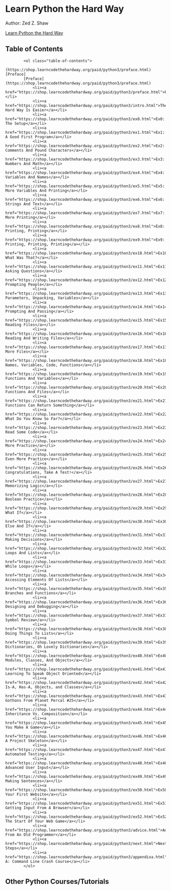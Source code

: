 ﻿# Learn Python the Hard Way
Author: Zed Z. Shaw

[Learn Python the Hard Way](https://shop.learncodethehardway.org/paid/python3/)

## Table of Contents

            <ol class="table-of-contents">
            (https://shop.learncodethehardway.org/paid/python3/preface.html)[Preface]
            [Preface](https://shop.learncodethehardway.org/paid/python3/preface.html)
                <li><a href="https://shop.learncodethehardway.org/paid/python3/preface.html">Preface</a></li>
                <li><a href="https://shop.learncodethehardway.org/paid/python3/intro.html">The Hard Way Is Easier</a></li>
                <li><a href="https://shop.learncodethehardway.org/paid/python3/ex0.html">Ex0: The Setup</a></li>
                <li><a href="https://shop.learncodethehardway.org/paid/python3/ex1.html">Ex1: A Good First Program</a></li>
                <li><a href="https://shop.learncodethehardway.org/paid/python3/ex2.html">Ex2: Comments And Pound Characters</a></li>
                <li><a href="https://shop.learncodethehardway.org/paid/python3/ex3.html">Ex3: Numbers And Math</a></li>
                <li><a href="https://shop.learncodethehardway.org/paid/python3/ex4.html">Ex4: Variables And Names</a></li>
                <li><a href="https://shop.learncodethehardway.org/paid/python3/ex5.html">Ex5: More Variables And Printing</a></li>
                <li><a href="https://shop.learncodethehardway.org/paid/python3/ex6.html">Ex6: Strings And Text</a></li>
                <li><a href="https://shop.learncodethehardway.org/paid/python3/ex7.html">Ex7: More Printing</a></li>
                <li><a href="https://shop.learncodethehardway.org/paid/python3/ex8.html">Ex8: Printing, Printing</a></li>
                <li><a href="https://shop.learncodethehardway.org/paid/python3/ex9.html">Ex9: Printing, Printing, Printing</a></li>
                <li><a href="https://shop.learncodethehardway.org/paid/python3/ex10.html">Ex10: What Was That?</a></li>
                <li><a href="https://shop.learncodethehardway.org/paid/python3/ex11.html">Ex11: Asking Questions</a></li>
                <li><a href="https://shop.learncodethehardway.org/paid/python3/ex12.html">Ex12: Prompting People</a></li>
                <li><a href="https://shop.learncodethehardway.org/paid/python3/ex13.html">Ex13: Parameters, Unpacking, Variables</a></li>
                <li><a href="https://shop.learncodethehardway.org/paid/python3/ex14.html">Ex14: Prompting And Passing</a></li>
                <li><a href="https://shop.learncodethehardway.org/paid/python3/ex15.html">Ex15: Reading Files</a></li>
                <li><a href="https://shop.learncodethehardway.org/paid/python3/ex16.html">Ex16: Reading And Writing Files</a></li>
                <li><a href="https://shop.learncodethehardway.org/paid/python3/ex17.html">Ex17: More Files</a></li>
                <li><a href="https://shop.learncodethehardway.org/paid/python3/ex18.html">Ex18: Names, Variables, Code, Functions</a></li>
                <li><a href="https://shop.learncodethehardway.org/paid/python3/ex19.html">Ex19: Functions And Variables</a></li>
                <li><a href="https://shop.learncodethehardway.org/paid/python3/ex20.html">Ex20: Functions And Files</a></li>
                <li><a href="https://shop.learncodethehardway.org/paid/python3/ex21.html">Ex21: Functions Can Return Something</a></li>
                <li><a href="https://shop.learncodethehardway.org/paid/python3/ex22.html">Ex22: What Do You Know So Far?</a></li>
                <li><a href="https://shop.learncodethehardway.org/paid/python3/ex23.html">Ex23: Read Some Code</a></li>
                <li><a href="https://shop.learncodethehardway.org/paid/python3/ex24.html">Ex24: More Practice</a></li>
                <li><a href="https://shop.learncodethehardway.org/paid/python3/ex25.html">Ex25: Even More Practice</a></li>
                <li><a href="https://shop.learncodethehardway.org/paid/python3/ex26.html">Ex26: Congratulations, Take A Test!</a></li>
                <li><a href="https://shop.learncodethehardway.org/paid/python3/ex27.html">Ex27: Memorizing Logic</a></li>
                <li><a href="https://shop.learncodethehardway.org/paid/python3/ex28.html">Ex28: Boolean Practice</a></li>
                <li><a href="https://shop.learncodethehardway.org/paid/python3/ex29.html">Ex29: What If</a></li>
                <li><a href="https://shop.learncodethehardway.org/paid/python3/ex30.html">Ex30: Else And If</a></li>
                <li><a href="https://shop.learncodethehardway.org/paid/python3/ex31.html">Ex31: Making Decisions</a></li>
                <li><a href="https://shop.learncodethehardway.org/paid/python3/ex32.html">Ex32: Loops And Lists</a></li>
                <li><a href="https://shop.learncodethehardway.org/paid/python3/ex33.html">Ex33: While Loops</a></li>
                <li><a href="https://shop.learncodethehardway.org/paid/python3/ex34.html">Ex34: Accessing Elements Of Lists</a></li>
                <li><a href="https://shop.learncodethehardway.org/paid/python3/ex35.html">Ex35: Branches and Functions</a></li>
                <li><a href="https://shop.learncodethehardway.org/paid/python3/ex36.html">Ex36: Designing and Debugging</a></li>
                <li><a href="https://shop.learncodethehardway.org/paid/python3/ex37.html">Ex37: Symbol Review</a></li>
                <li><a href="https://shop.learncodethehardway.org/paid/python3/ex38.html">Ex38: Doing Things To Lists</a></li>
                <li><a href="https://shop.learncodethehardway.org/paid/python3/ex39.html">Ex39: Dictionaries, Oh Lovely Dictionaries</a></li>
                <li><a href="https://shop.learncodethehardway.org/paid/python3/ex40.html">Ex40: Modules, Classes, And Objects</a></li>
                <li><a href="https://shop.learncodethehardway.org/paid/python3/ex41.html">Ex41: Learning To Speak Object Oriented</a></li>
                <li><a href="https://shop.learncodethehardway.org/paid/python3/ex42.html">Ex42: Is-A, Has-A, Objects, and Classes</a></li>
                <li><a href="https://shop.learncodethehardway.org/paid/python3/ex43.html">Ex43: Gothons From Planet Percal #25</a></li>
                <li><a href="https://shop.learncodethehardway.org/paid/python3/ex44.html">Ex44: Inheritance Vs. Composition</a></li>
                <li><a href="https://shop.learncodethehardway.org/paid/python3/ex45.html">Ex45: You Make A Game</a></li>
                <li><a href="https://shop.learncodethehardway.org/paid/python3/ex46.html">Ex46: A Project Skeleton</a></li>
                <li><a href="https://shop.learncodethehardway.org/paid/python3/ex47.html">Ex47: Automated Testing</a></li>
                <li><a href="https://shop.learncodethehardway.org/paid/python3/ex48.html">Ex48: Advanced User Input</a></li>
                <li><a href="https://shop.learncodethehardway.org/paid/python3/ex49.html">Ex49: Making Sentences</a></li>
                <li><a href="https://shop.learncodethehardway.org/paid/python3/ex50.html">Ex50: Your First Website</a></li>
                <li><a href="https://shop.learncodethehardway.org/paid/python3/ex51.html">Ex51: Getting Input From A Browser</a></li>
                <li><a href="https://shop.learncodethehardway.org/paid/python3/ex52.html">Ex52: The Start Of Your Web Game</a></li>
                <li><a href="https://shop.learncodethehardway.org/paid/python3/advice.html">Advice From An Old Programmer</a></li>
                <li><a href="https://shop.learncodethehardway.org/paid/python3/next.html">Next Steps</a></li>
                <li><a href="https://shop.learncodethehardway.org/paid/python3/appendixa.html">Appendix A: Command Line Crash Course</a></li>
            </ol>


## Other Python Courses/Tutorials
